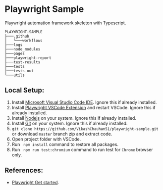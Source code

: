# Playwright Sample
Playwright automation framework skeleton with Typescript.

```
PLAYWRIGHT-SAMPLE
├───.github
│   └───workflows
├───logs
├───node_modules
├───pages
├───playwright-report
├───test-results
├───tests
├───tests-out
└───utils
```

## Local Setup:
1. Install [Microsoft Visual Studio Code IDE](https://code.visualstudio.com). Ignore this if already installed.
2. Install [Playwright VSCode Extension](https://marketplace.visualstudio.com/items?itemName=ms-playwright.playwright) and restart VSCode. Ignore this if already installed.
3. Install [Nodejs](https://nodejs.org/) on your system. Ignore this if already installed.
4. Install [Git](https://git-scm.com/download/) on your system. Ignore this if already installed.
5. ```git clone https://github.com/VikashChauhan51/playwright-sample.git``` or download `master` branch zip and extract code.
6. Open project folder with VSCode.
7.  Run  ` npm install` command to restore all packages.
8.  Run ` npm run test:chromium` command to run test for `Chrome` browser only.



## References:
- [Playwright Get started](https://playwright.dev/docs/intro).

